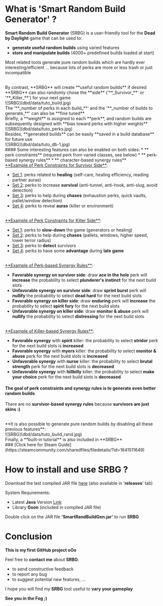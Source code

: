 # What is 'Smart Random Build Generator' ?

**Smart Random Build Generator** (SRBG) is a user-friendly tool for the **Dead by Daylight** game that can be used to:
* **generate useful random builds** using varied features
* **store and manipulate builds** (4000+ predefined builds loaded at start)

Most related tools generate pure random builds which are hardly ever interesting/efficient ... because lots of perks are more or less trash or just incompatible

<br> 
By contrast, **SRBG** will create **useful random builds** if desired
**SRBG** can also randomly chose the **side** ('**_Survivor_**' or '**_Killer_**') for your next game

<br> 
![SRBG](dbd/data/tuto_build.jpg)

<br> 
The '**_number of perks in each build_**' and the '**_number of builds to generate_**' can also be **fine tuned**

<br> 
Briefly, a **weight** is assigned to each **perk**, and random builds are subsequently designed with **bias toward perks with higher weights**

<br> 
![SRBG](dbd/data/tuto_perks.jpg)

<br> 
Besides, **generated builds** can be easily **saved in a build database** for future use

<br> 
![SRBG](dbd/data/tuto_db-1.jpg)

<br> 
#### Some interesting features can also be enabled on both sides:
* ** perk constraints** (required perk from varied classes, see below)
* ** perk-based synergy rules**
* ** character-based synergy rules**

<br> 
<u>**Example of Perk Constraints for Survivor Side**</u>:

* <u>Set 1</u>: perks related to **healing** (self-care, healing efficiency, reading partner auras)
* <u>Set 2</u>: perks to increase **survival** (anti-tunnel, anti-hook, anti-slug, avoid detection)
* <u>Set 3</u>: perks to help during **chases** (exhaustion perks, quick vaults, pallet/window detection)
* <u>Set 4</u>: perks to reveal **auras** (killer or environment)

<br> 
<u>**Example of Perk Constraints for Killer Side**</u>:

* <u>Set 1</u>: perks to **slow-down** the game (generators or healing)
* <u>Set 2</u>: perks to help during **chases** (pallets, windows, higher speed, lower terror radius)
* <u>Set 3</u>: perks to **detect** survivors
* <u>Set 4</u>: perks to have some **advantage** during **late game**

<br> 
<u>**Example of Perk-based Synergy Rules**</u>:

* **Favorable synergy on survivor side**: draw **ace in the hole** perk will **increase** the probability to select **plunderer's instinct** for the next build slots
* **Unfavorable synergy on survivor side**: draw **sprint burst** perk will **nullify** the probability to select **dead hard** for the next build slots
* **Favorable synergy on killer side**: draw **enduring** perk will **increase** the probability to select **spirit fury** for the next build slots
* **Unfavorable synergy on killer side**: draw **monitor & abuse** perk will **nullify** the probability to select **distressing** for the next build slots

<br> 
<u>**Example of Killer-based Synergy Rules**</u>:

* **Favorable synergy** with **spirit** killer: the probability to select **stridor** perk for the next build slots is **increased**
* **Favorable synergy** with **myers** killer: the probability to select **monitor & abuse** perk for the next build slots is **increased**
* **Unfavorable synergy** with **nurse** killer: the probability to select **brutal strength** perk for the next build slots is **decreased**
* **Unfavorable synergy** with **hillbilly** killer: the probability to select **make your choice** perk for the next build slots is **decreased**

#### The goal of **perk constraints** and **synergy rules** is to generate even **better random builds**

There are no **survivor-based synergy rules** because **survivors are just skins :)**

<br> 
**It is also possible to generate pure random builds by disabling all these previous features**:

<br> 
![SRBG](dbd/data/tuto_build_rand.jpg)

<br> 
Finally, a **built-in tutorial** is also included in **SRBG**

<br> 
### [Click here for Steam Guide](https://steamcommunity.com/sharedfiles/filedetails/?id=1641511649)

# How to install and use SRBG ?

Download the last compiled JAR file [here](https://github.com/GneHeHe/SmartRandomBuildGeneratorDbD/releases/download/1.8/SmartRandBuildGen.jar) (also available in '**releases**' tab)

System Requirements:

* Latest **Java** Version [Link](https://java.com/en/download)
* Library **Gson** (included in compiled JAR file)

Double click on the JAR file **'SmartRandBuildGen.jar'** to run **SRBG**

# Conclusion

**This is my first GitHub project oOo**

Feel free to **contact me** about **SRBG**:
* to send constructive feedback
* to report any bug
* to suggest potential new features, ...

I hope you will find my **SRBG** tool useful to **vary your gameplay**

**See you in the Fog ;)**
